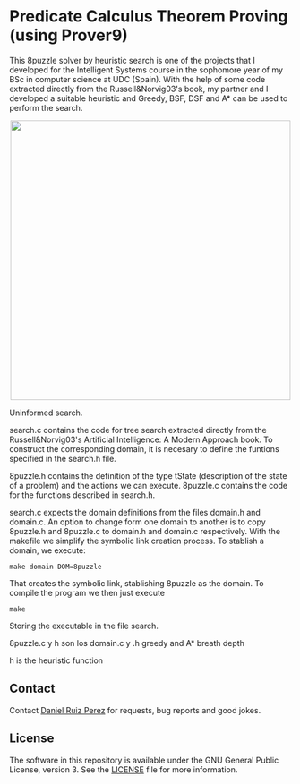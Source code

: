 Predicate Calculus Theorem Proving (using Prover9)
============

This 8puzzle solver by heuristic search is one of the projects that I developed for the Intelligent Systems course in the sophomore year of my BSc in computer science at UDC (Spain). With the help of some code extracted directly from the Russell&Norvig03's book, my partner and I developed a suitable heuristic and Greedy, BSF, DSF and A* can be used to perform the search.


<p align="center">
<img src="https://github.com/DaniRuizPerez/Pygame/blob/master/ImagesAndUML/8puzzle.png" width="500">
</p>





Uninformed search.

search.c contains the code for tree search extracted directly from the Russell&Norvig03's Artificial Intelligence: A Modern Approach book. To construct the corresponding domain, it is necesary to define the funtions specified in the search.h file.

8puzzle.h contains the definition of the type tState (description of the state of a problem) and the actions we can execute. 8puzzle.c contains the code for the functions described in search.h.

search.c expects the domain definitions from the files domain.h and domain.c. An option to change form one domain to another is to copy 8puzzle.h and 8puzzle.c to domain.h and domain.c respectively. With the makefile we simplify the symbolic link creation process. To stablish a domain, we execute:

```
make domain DOM=8puzzle
```
That creates the symbolic link, stablishing 8puzzle as the domain. To compile the program we then just execute

```
make
```
Storing the executable in the file search.


8puzzle.c y h son los domain.c y .h
greedy and A* breath depth


h is the heuristic function






## Contact

Contact [Daniel Ruiz Perez](mailto:druiz072@fiu.edu) for requests, bug reports and good jokes.


## License

The software in this repository is available under the GNU General Public License, version 3. See the [LICENSE](https://github.com/DaniRuizPerez/AutomaticReasoning/blob/master/LICENSE) file for more information.
